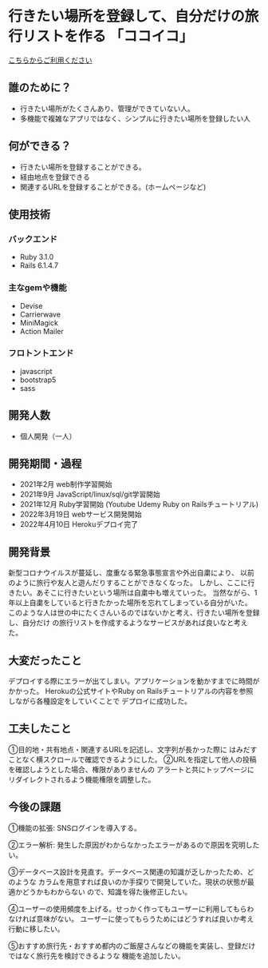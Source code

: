 # 行きたい場所を登録して、自分だけの旅行リストを作る 「ココイコ」

[こちらからご利用ください](https://kokoiko-app.herokuapp.com/)

## 誰のために？
- 行きたい場所がたくさんあり、管理ができていない人。  
- 多機能で複雑なアプリではなく、シンプルに行きたい場所を登録したい人

## 何ができる？
- 行きたい場所を登録することができる。  
- 経由地点を登録できる  
- 関連するURLを登録することができる。(ホームページなど)

## 使用技術

### バックエンド
- Ruby 3.1.0
- Rails 6.1.4.7

### 主なgemや機能
- Devise
- Carrierwave
- MiniMagick
- Action Mailer

### フロトントエンド
- javascript
- bootstrap5
- sass

## 開発人数
- 個人開発（一人）

## 開発期間・過程
- 2021年2月 web制作学習開始
- 2021年9月 JavaScript/linux/sql/git学習開始
- 2021年12月 Ruby学習開始 (Youtube Udemy Ruby on Railsチュートリアル)
- 2022年3月19日 webサービス開発開始
- 2022年4月10日 Herokuデプロイ完了

## 開発背景
新型コロナウイルスが蔓延し、度重なる緊急事態宣言や外出自粛により、
以前のように旅行や友人と遊んだりすることができなくなった。
しかし、ここに行きたい。あそこに行きたいという場所は自粛中も増えていった。
当然ながら、1年以上自粛をしていると行きたかった場所を忘れてしまっている自分がいた。
このような人は世の中にたくさんいるのではないかと考え、行きたい場所を登録し、自分だけ
の旅行リストを作成するようなサービスがあれば良いなと考えた。

## 大変だったこと
デプロイする際にエラーが出てしまい。アプリケーションを動かすまでに時間がかかった。
Herokuの公式サイトやRuby on Railsチュートリアルの内容を参照しながら各種設定をしていくことで
デプロイに成功した。

## 工夫したこと
①目的地・共有地点・関連するURLを記述し、文字列が長かった際に
はみだすことなく横スクロールで確認できるようにした。
②URLを指定して他人の投稿を確認しようとした場合、権限がありませんの
アラートと共にトップページにリダイレクトされるよう機能権限を調整した。

## 今後の課題
①機能の拡張: SNSログインを導入する。

②エラー解析: 発生した原因がわからなかったエラーがあるので原因を究明したい。

③データベース設計を見直す。データベース関連の知識が乏しかったため、どのような
カラムを用意すれば良いのか手探りで開発していた。現状の状態が最適かどうかもわからない
ので、知識を得た後修正したい。

④ユーザーの使用頻度を上げる。せっかく作ってもユーザーに利用してもらわなければ意味がない。
ユーザーに使ってもらうためにはどうすれば良いか考え行動に移したい。

⑤おすすめ旅行先・おすすめ都内のご飯屋さんなどの機能を実装し、登録だけではなく旅行先を検討できるような
機能を追加したい。